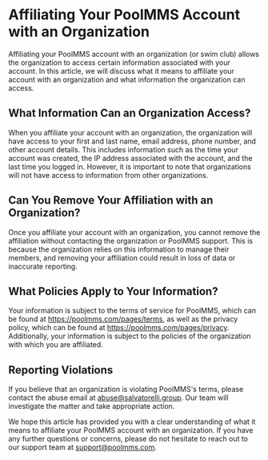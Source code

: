 # Affiliating Your PoolMMS Account with an Organization

Affiliating your PoolMMS account with an organization (or swim club) allows the organization to access certain information associated with your account. In this article, we will discuss what it means to affiliate your account with an organization and what information the organization can access.

## What Information Can an Organization Access?

When you affiliate your account with an organization, the organization will have access to your first and last name, email address, phone number, and other account details. This includes information such as the time your account was created, the IP address associated with the account, and the last time you logged in. However, it is important to note that organizations will not have access to information from other organizations.

## Can You Remove Your Affiliation with an Organization?

Once you affiliate your account with an organization, you cannot remove the affiliation without contacting the organization or PoolMMS support. This is because the organization relies on this information to manage their members, and removing your affiliation could result in loss of data or inaccurate reporting.

## What Policies Apply to Your Information?

Your information is subject to the terms of service for PoolMMS, which can be found at https://poolmms.com/pages/terms, as well as the privacy policy, which can be found at https://poolmms.com/pages/privacy. Additionally, your information is subject to the policies of the organization with which you are affiliated.

## Reporting Violations

If you believe that an organization is violating PoolMMS's terms, please contact the abuse email at abuse@salvatorelli.group. Our team will investigate the matter and take appropriate action.

We hope this article has provided you with a clear understanding of what it means to affiliate your PoolMMS account with an organization. If you have any further questions or concerns, please do not hesitate to reach out to our support team at support@poolmms.com.
